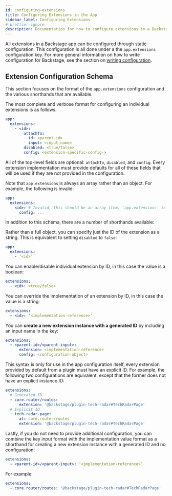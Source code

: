 ```yaml
---
id: configuring-extensions
title: Configuring Extensions in the App
sidebar_label: Configuring Extensions
# prettier-ignore
description: Documentation for how to configure extensions in a Backstage app
---
```


All extensions in a Backstage app can be configured through static configuration. This configuration is all done under a the `app.extensions` configuration key. For more general information on how to write configuration for Backstage, see the section on [writing configuration](../../conf/writing.md).

## Extension Configuration Schema

This section focuses on the format of the `app.extensions` configuration and the various shorthands that are available.

The most complete and verbose format for configuring an individual extensions is as follows:

```yaml
app:
  extensions:
    - <id>:
        attachTo:
          id: <parent-id>
          input: <input-name>
        disabled: <true/false>
        config: <extension-specific-config->
```

All of the top-level fields are optional: `attachTo`, `disabled`, and `config`. Every extension implementation must provide defaults for all of these fields that will be used if they are not provided in the configuration.

Note that `app.extensions` is always an array rather than an object. For example, the following is invalid:

```yaml title="INVALID"
app:
  extensions:
    <id>: # Invalid, this should be an array item, `app.extensions` is now an object
      config: ...
```

In addition to this schema, there are a number of shorthands available:

Rather than a full object, you can specify just the ID of the extension as a string. This is equivalent to setting `disabled` to `false`:

```yaml
app:
  extensions:
    - ‘<id>’
```

You can enable/disable individual extension by ID, in this case the value is a boolean:

```yaml
extensions:
  - <id>: <true/false>
```

You can override the implementation of an extension by ID, in this case the value is a string:

```yaml
extensions:
  - <id>: ‘<implementation-reference>’
```

You can **create a new extension instance with a generated ID** by including an input name in the key:

```yaml
extensions:
  - <parent-id>/<parent-input>:
      extension: <implementation-reference>
      config: <configuration-object>
```

This syntax is only for use in the app configuration itself, every extension provided by default from a plugin must have an explicit ID. For example, the following two configurations are equivalent, except that the former does not have an explicit instance ID:

```yaml
extensions:
  # Generated ID
  - core.router/routes:
      extension: '@backstage/plugin-tech-radar#TechRadarPage'
  # Explicit ID
  - tech-radar.page:
      at: core.router/routes
      extension: '@backstage/plugin-tech-radar#TechRadarPage'
```

Lastly, if you do not need to provide additional configuration, you can combine the key input format with the implementation value format as a shorthand for creating a new extension instance with a generated ID and no configuration:

```yaml
extensions:
  - <parent-id>/<parent-input>: ‘<implementation-reference>’
```

For example:

```yaml
extensions:
  - core.router/routes: '@backstage/plugin-tech-radar#TechRadarPage'
```
